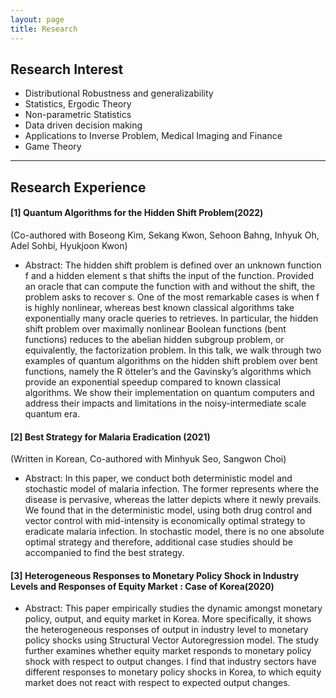 ```yaml
---
layout: page
title: Research
---
```


## Research Interest
- Distributional Robustness and generalizability
- Statistics, Ergodic Theory
- Non-parametric Statistics
- Data driven decision making
- Applications to Inverse Problem, Medical Imaging and Finance
- Game Theory

----
## Research Experience
#### [1] Quantum Algorithms for the Hidden Shift Problem(2022)
(Co-authored with Boseong Kim, Sekang Kwon, Sehoon Bahng, Inhyuk Oh, Adel Sohbi, Hyukjoon Kwon)
- Abstract: The hidden shift problem is defined over an unknown function f and a hidden element s that shifts the input of the function. Provided an oracle that can compute the function with and without the shift, the problem asks to recover s. One of the most remarkable cases is when f is highly nonlinear, whereas best known classical algorithms take exponentially many oracle queries to retrieves. In particular, the hidden shift problem over maximally nonlinear Boolean functions (bent functions) reduces to the abelian hidden subgroup problem, or equivalently, the factorization problem. In this talk, we walk through two examples of quantum algorithms on the hidden shift problem over bent functions, namely the R ̈otteler’s and the Gavinsky’s algorithms which provide an exponential speedup compared to known classical algorithms. We show their implementation on quantum computers and address their impacts and limitations in the noisy-intermediate scale quantum era.


#### [2] Best Strategy for Malaria Eradication (2021)
(Written in Korean, Co-authored with Minhyuk Seo, Sangwon Choi)
- Abstract: In this paper, we conduct both deterministic model and stochastic model of malaria infection. The former represents where the disease is pervasive, whereas the latter depicts where it newly prevails. We found that in the deterministic model, using both drug control and vector control with mid-intensity is economically optimal strategy to eradicate malaria infection. In stochastic model, there is no one absolute optimal strategy and therefore, additional case studies should be accompanied to find the best strategy.


#### [3] Heterogeneous Responses to Monetary Policy Shock in Industry Levels and Responses of Equity Market : Case of Korea(2020)
- Abstract: This paper empirically studies the dynamic amongst monetary policy, output, and equity market in Korea. More specifically, it shows the heterogeneous responses of output in industry level to monetary policy shocks using Structural Vector Autoregression model. The study further examines whether equity market responds to monetary policy shock with respect to output changes. I find that industry sectors have different responses to monetary policy shocks in Korea, to which equity market does not react with respect to expected output changes.
